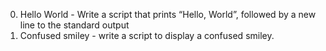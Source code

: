 0. Hello World - Write a script that prints “Hello, World”, followed by a new line to the standard output
1. Confused smiley - write a script to display a confused smiley.
